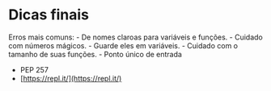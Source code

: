 # Dicas finais

Erros mais comuns:
    - De nomes claroas para variáveis e funções.
    - Cuidado com números mágicos.
        - Guarde eles em variáveis.
    - Cuidado com o tamanho de suas funções.
    - Ponto único de entrada
- PEP 257
- [https://repl.it/](https://repl.it/)
